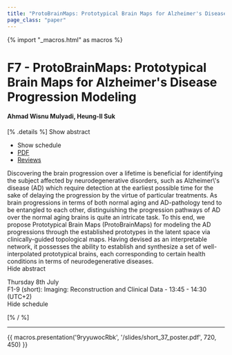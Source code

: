 ```yaml
---
title: "ProtoBrainMaps: Prototypical Brain Maps for Alzheimer's Disease Progression Modeling"
page_class: "paper"
---
```


{% import "_macros.html" as macros %}

# F7 - ProtoBrainMaps: Prototypical Brain Maps for Alzheimer's Disease Progression Modeling

#### Ahmad Wisnu Mulyadi, Heung-Il Suk

[% .details %]
<a class="toggle_visibility" data-selector=".abstract" data-level="3">Show abstract</a>
- <a class="toggle_visibility" data-selector=".schedule" data-level="3">Show schedule</a>
- <a href="https://openreview.net/pdf?id=O9EWFKXcXTU">PDF</a>
- <a href="https://openreview.net/forum?id=O9EWFKXcXTU">Reviews</a>

<p>
    <span class="abstract">
        Discovering the brain progression over a lifetime is beneficial for identifying the subject affected by neurodegenerative disorders, such as Alzheimer\'s disease (AD) which require detection at the earliest possible time for the sake of delaying the progression by the virtue of particular treatments. As brain progressions in terms of both normal aging and AD-pathology tend to be entangled to each other, distinguishing the progression pathways of AD over the normal aging brains is quite an intricate task. To this end, we propose Prototypical Brain Maps (ProtoBrainMaps) for modeling the AD progressions through the established prototypes in the latent space via clinically-guided topological maps. Having devised as an interpretable network, it possesses the ability to establish and synthesize a set of well-interpolated prototypical brains, each corresponding to certain health conditions in terms of neurodegenerative diseases.
        <br>
        <span class="actions"><a class="toggle_visibility" data-level="2">Hide abstract</a></span>
    </span>
</p>

<p>
    <span class="schedule">
         Thursday 8th July<br>F1-9 (short): Imaging: Reconstruction and Clinical Data - 13:45 - 14:30 (UTC+2)
        <br>
        <span class="actions"><a class="toggle_visibility" data-level="2">Hide schedule</a></span>
    </span>
</p>

[% / %]


---

{{ macros.presentation('9ryyuwocRbk', '/slides/short_37_poster.pdf', 720, 450) }}
